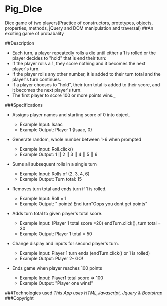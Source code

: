 
# Pig_DIce
Dice game of two players(Practice of  constructors, prototypes, objects, properties, methods, jQuery and DOM manipulation and traversal)
##An exciting game of probabality

##Description
* Each turn, a player repeatedly rolls a die until either a 1 is rolled or the player decides to "hold" that is end their turn:
* If the player rolls a 1, they score nothing and it becomes the next player's turn.
* If the player rolls any other number, it is added to their turn total and the player's turn continues.
* If a player chooses to "hold", their turn total is added to their score, and it becomes the next player's turn.
* The first player to score 100 or more points wins._

###Specifications

* Assigns player names and starting score of 0 into object.
  * Example Input: Isaac
  * Example Output: Player 1 {Isaac, 0}

* Generate random, whole number between 1-6 when prompted
  * Example Input: Roll.click()
  * Example Output: 1 || 2 || 3 || 4 || 5 || 6

* Sums all subsequent rolls in a single turn
  * Example Input: Rolls of (2, 3, 4, 6)
  * Example Output: Turn total: 15

* Removes turn total and ends turn if 1 is rolled.
  * Example Input: Roll = 1
  * Example Output: " points! End turn"Oops you dont get points"

* Adds turn total to given player's total score.
  * Example Input: (Player 1 total score =20) endTurn.click(), turn total = 30
  * Example Output: Player 1 total = 50

* Change display and inputs for second player's turn.
  * Example Input: Player 1 turn ends (endTurn.click() or 1 is rolled)
  * Example Output: Player 2- GO!

* Ends game when player reaches 100 points
  * Example Input: Player1 total score => 100
  * Example Output: "Player one wins!"

###Technologies used
_This App uses HTML,Javascript, Jquery & Bootstrap_
###Copyright
